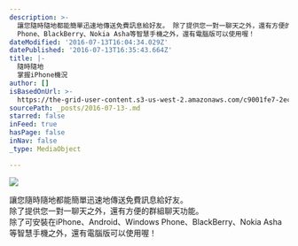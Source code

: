 ```yaml
---
description: >-
  讓您隨時隨地都能簡單迅速地傳送免費訊息給好友。 除了提供您一對一聊天之外，還有方便的群組聊天功能。 除了可安裝在iPhone、Android、Windows
  Phone、BlackBerry、Nokia Asha等智慧手機之外，還有電腦版可以使用喔！
dateModified: '2016-07-13T16:04:34.029Z'
datePublished: '2016-07-13T16:35:43.664Z'
title: |-
  隨時隨地
  掌握iPhone機況
author: []
isBasedOnUrl: >-
  https://the-grid-user-content.s3-us-west-2.amazonaws.com/c9001fe7-2ec8-4547-9183-1123bfb8fac1.png
sourcePath: _posts/2016-07-13-.md
starred: false
inFeed: true
hasPage: false
inNav: false
_type: MediaObject

---
```

![](https://s3-us-west-2.amazonaws.com/the-grid-img/p/b0d21f51d9edd3fa0fec978c78bbcc320e415e90.png)

讓您隨時隨地都能簡單迅速地傳送免費訊息給好友。  
除了提供您一對一聊天之外，還有方便的群組聊天功能。  
除了可安裝在iPhone、Android、Windows Phone、BlackBerry、Nokia Asha等智慧手機之外，還有電腦版可以使用喔！